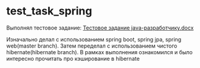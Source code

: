 # test_task_spring
Выполнял тестовое задание:
[Тестовое задание java-разработчику.docx](https://github.com/garic05/test_task_spring/files/8342905/java-.docx)

Изначально делал с использованием spring boot, spring jpa, spring web(master branch). Затем переделал с использованием чистого hibernate(hibernate branch). В рамках выполнения ознакомился и было интересно прочитать про кэширование в hibernate
